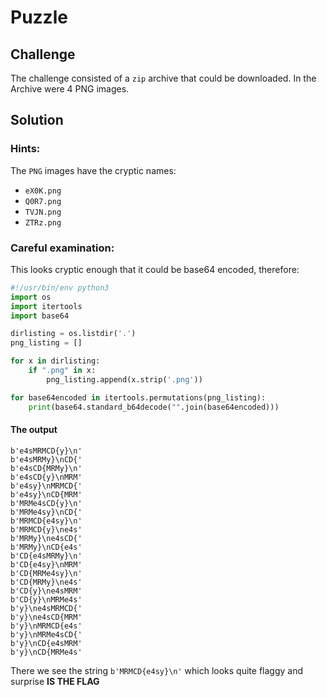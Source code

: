 # Puzzle

## Challenge
The challenge consisted of a `zip` archive that could be downloaded.
In the Archive were 4 PNG images.

## Solution

### Hints:
The `PNG` images have the cryptic names:
* `eX0K.png`
* `Q0R7.png`
* `TVJN.png`
* `ZTRz.png`

### Careful examination:
This looks cryptic enough that it could be base64 encoded, therefore:
```python
#!/usr/bin/env python3
import os
import itertools
import base64

dirlisting = os.listdir('.')
png_listing = []

for x in dirlisting:
    if ".png" in x:
        png_listing.append(x.strip('.png'))

for base64encoded in itertools.permutations(png_listing):
    print(base64.standard_b64decode("".join(base64encoded)))
```

#### The output
```
b'e4sMRMCD{y}\n'
b'e4sMRMy}\nCD{'
b'e4sCD{MRMy}\n'
b'e4sCD{y}\nMRM'
b'e4sy}\nMRMCD{'
b'e4sy}\nCD{MRM'
b'MRMe4sCD{y}\n'
b'MRMe4sy}\nCD{'
b'MRMCD{e4sy}\n'
b'MRMCD{y}\ne4s'
b'MRMy}\ne4sCD{'
b'MRMy}\nCD{e4s'
b'CD{e4sMRMy}\n'
b'CD{e4sy}\nMRM'
b'CD{MRMe4sy}\n'
b'CD{MRMy}\ne4s'
b'CD{y}\ne4sMRM'
b'CD{y}\nMRMe4s'
b'y}\ne4sMRMCD{'
b'y}\ne4sCD{MRM'
b'y}\nMRMCD{e4s'
b'y}\nMRMe4sCD{'
b'y}\nCD{e4sMRM'
b'y}\nCD{MRMe4s'
```
There we see the string
`b'MRMCD{e4sy}\n'`
which looks quite flaggy and surprise **IS THE FLAG**
